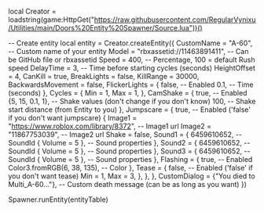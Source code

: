local Creator = loadstring(game:HttpGet("https://raw.githubusercontent.com/RegularVynixu/Utilities/main/Doors%20Entity%20Spawner/Source.lua"))()

-- Create entity
local entity = Creator.createEntity({
    CustomName = "A-60", -- Custom name of your entity
    Model = "rbxassetid://11463891411", -- Can be GitHub file or rbxassetid
    Speed = 400, -- Percentage, 100 = default Rush speed
    DelayTime = 3, -- Time before starting cycles (seconds)
    HeightOffset = 4,
    CanKill = true,
    BreakLights = false,
    KillRange = 30000,
    BackwardsMovement = false,
    FlickerLights = {
        false, -- Enabled
        0.1, -- Time (seconds)
    },
    Cycles = {
        Min = 1,
        Max = 1,
    },
    CamShake = {
        true, -- Enabled
        {5, 15, 0.1, 1}, -- Shake values (don't change if you don't know)
        100, -- Shake start distance (from Entity to you)
    },
    Jumpscare = {
        true, -- Enabled ('false' if you don't want jumpscare)
        {
            Image1 = "https://www.roblox.com/library/8372", -- Image1 url
            Image2 = "11867753039", -- Image2 url
            Shake = false,
            Sound1 = {
                6459610652, -- SoundId
                { Volume = 5 }, -- Sound properties
            },
            Sound2 = {
                6459610652, -- SoundId
                { Volume = 5 }, -- Sound properties
            },
            Sound3 = {
                6459610652, -- SoundId
                { Volume = 5 }, -- Sound properties
            },
            Flashing = {
                true, -- Enabled
                Color3.fromRGB(6, 38, 135), -- Color
            },
            Tease = {
                false, -- Enabled ('false' if you don't want tease)
                Min = 1,
                Max = 3,
            },
        },
    },
    CustomDialog = {"You died to Multi_A-60..."}, -- Custom death message (can be as long as you want)
})


Spawner.runEntity(entityTable)
